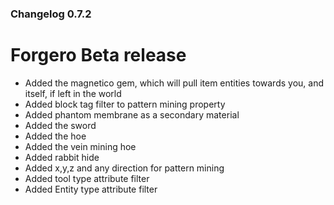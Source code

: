 ### Changelog 0.7.2

# Forgero Beta release

* Added the magnetico gem, which will pull item entities towards you, and itself, if left in the world
* Added block tag filter to pattern mining property
* Added phantom membrane as a secondary material
* Added the sword
* Added the hoe
* Added the vein mining hoe
* Added rabbit hide
* Added x,y,z and any direction for pattern mining
* Added tool type attribute filter
* Added Entity type attribute filter
